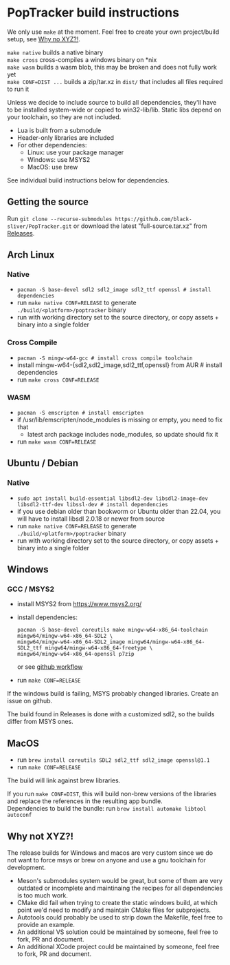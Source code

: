 # PopTracker build instructions

We only use `make` at the moment. Feel free to create your own project/build setup, see [Why no XYZ?!](#why-not-xyz).

`make native` builds a native binary\
`make cross` cross-compiles a windows binary on *nix\
`make wasm` builds a wasm blob, this may be broken and does not fully work yet\
`make CONF=DIST ...` builds a zip/tar.xz in `dist/` that includes all files required to run it

Unless we decide to include source to build all dependencies, they'll have to be
installed system-wide or copied to win32-lib/lib. Static libs depend on your
toolchain, so they are not included.

- Lua is built from a submodule
- Header-only libraries are included
- For other dependencies:
    - Linux: use your package manager
    - Windows: use MSYS2
    - MacOS: use brew

See individual build instructions below for dependencies.


## Getting the source

Run `git clone --recurse-submodules https://github.com/black-sliver/PopTracker.git`
or download the latest "full-source.tar.xz" from [Releases](https://github.com/black-sliver/PopTracker/releases).


## Arch Linux

### Native
- `pacman -S base-devel sdl2 sdl2_image sdl2_ttf openssl # install dependencies`
- run `make native CONF=RELEASE` to generate `./build/<platform>/poptracker` binary
- run with working directory set to the source directory, or copy assets + binary into a single folder

### Cross Compile
- `pacman -S mingw-w64-gcc # install cross compile toolchain`
- install mingw-w64-{sdl2,sdl2_image,sdl2_ttf,openssl} from AUR # install dependencies
- run `make cross CONF=RELEASE`

### WASM
- `pacman -S emscripten # install emscripten`
- if /usr/lib/emscripten/node_modules is missing or empty, you need to fix that
    - latest arch package includes node_modules, so update should fix it
- run `make wasm CONF=RELEASE`


## Ubuntu / Debian

### Native
- `sudo apt install build-essential libsdl2-dev libsdl2-image-dev libsdl2-ttf-dev libssl-dev # install dependencies`
- if you use debian older than bookworm or Ubuntu older than 22.04,
  you will have to install libsdl 2.0.18 or newer from source
- run `make native CONF=RELEASE` to generate `./build/<platform>/poptracker` binary
- run with working directory set to the source directory, or copy assets + binary into a single folder


## Windows

### GCC / MSYS2
- install MSYS2 from https://www.msys2.org/
- install dependencies:

  ```
  pacman -S base-devel coreutils make mingw-w64-x86_64-toolchain mingw64/mingw-w64-x86_64-SDL2 \
  mingw64/mingw-w64-x86_64-SDL2_image mingw64/mingw-w64-x86_64-SDL2_ttf mingw64/mingw-w64-x86_64-freetype \
  mingw64/mingw-w64-x86_64-openssl p7zip
  ```

  or see [github workflow](https://github.com/black-sliver/PopTracker/blob/master/.github/workflows/binaries.yaml)
- run `make CONF=RELEASE`

If the windows build is failing, MSYS probably changed libraries. Create an issue on github.

The build found in Releases is done with a customized sdl2, so the builds differ from MSYS ones.


## MacOS

- run `brew install coreutils SDL2 sdl2_ttf sdl2_image openssl@1.1`
- run `make CONF=RELEASE`

The build will link against brew libraries.

If you run `make CONF=DIST`, this will build non-brew versions of the libraries
and replace the references in the resulting app bundle.\
Dependencies to build the bundle: run `brew install automake libtool autoconf`

## Why not XYZ?!

The release builds for Windows and macos are very custom since we do not want to force msys or brew on anyone and use a
gnu toolchain for development.

* Meson's submodules system would be great, but some of them are very outdated or incomplete and maintinaing the recipes
  for all dependencies is too much work.
* CMake did fail when trying to create the static windows build, at which point we'd need to modify and maintain CMake
  files for subprojects.
* Autotools could probably be used to strip down the Makefile, feel free to provide an example.
* An additional VS solution could be maintained by someone, feel free to fork, PR and document.
* An additional XCode project could be maintained by someone, feel free to fork, PR and document.
